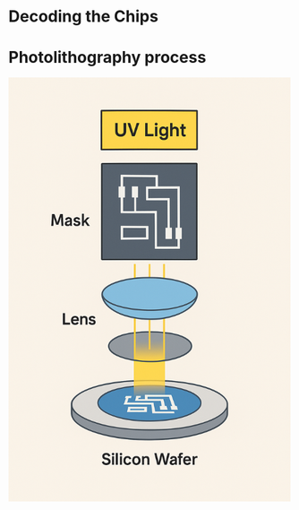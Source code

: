 # Decoding the Chips

# Photolithography process

![Photolithography process](./photo-lithography-process.png)